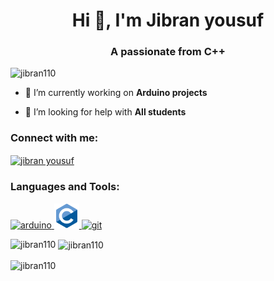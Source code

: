 <h1 align="center">Hi 👋, I'm Jibran yousuf</h1>
<h3 align="center">A passionate from C++</h3>

<p align="left"> <img src="https://komarev.com/ghpvc/?username=jibran110&label=Profile%20views&color=0e75b6&style=flat" alt="jibran110" /> </p>

- 🔭 I’m currently working on **Arduino projects**

- 🤝 I’m looking for help with **All students**

<h3 align="left">Connect with me:</h3>
<p align="left">
<a href="https://fb.com/jibran yousuf" target="blank"><img align="center" src="https://raw.githubusercontent.com/rahuldkjain/github-profile-readme-generator/master/src/images/icons/Social/facebook.svg" alt="jibran yousuf" height="30" width="40" /></a>
</p>

<h3 align="left">Languages and Tools:</h3>
<p align="left"> <a href="https://www.arduino.cc/" target="_blank" rel="noreferrer"> <img src="https://cdn.worldvectorlogo.com/logos/arduino-1.svg" alt="arduino" width="40" height="40"/> </a> <a href="https://www.cprogramming.com/" target="_blank" rel="noreferrer"> <img src="https://raw.githubusercontent.com/devicons/devicon/master/icons/c/c-original.svg" alt="c" width="40" height="40"/> </a> <a href="https://git-scm.com/" target="_blank" rel="noreferrer"> <img src="https://www.vectorlogo.zone/logos/git-scm/git-scm-icon.svg" alt="git" width="40" height="40"/> </a> </p>

<p><img align="left" src="https://github-readme-stats.vercel.app/api/top-langs?username=jibran110&show_icons=true&locale=en&layout=compact" alt="jibran110" /></p>

<p>&nbsp;<img align="center" src="https://github-readme-stats.vercel.app/api?username=jibran110&show_icons=true&locale=en" alt="jibran110" /></p>

<p><img align="center" src="https://github-readme-streak-stats.herokuapp.com/?user=jibran110&" alt="jibran110" /></p>
